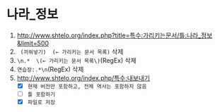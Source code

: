 # 나라_정보
1. http://www.shtelo.org/index.php?title=특수:가리키는문서/틀:나라_정보&limit=500
1. ` (끼워넣기) ‎ (← 가리키는 문서 목록)` 삭제
1. `\n.* ‎ \(← 가리키는 문서 목록\)`(RegEx) 삭제
1. `연습장:.*\n`(RegEx) 삭제
1. http://www.shtelo.org/index.php/특수:내보내기
    - [x] `현재 버전만 포함하고, 전체 역사는 포함하지 않음`
    - [ ] `틀 포함하기`
    - [x] `파일로 저장`